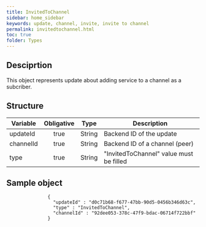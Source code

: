 ```yaml
---
title: InvitedToChannel
sidebar: home_sidebar
keywords: update, channel, invite, invite to channel
permalink: invitedtochannel.html
toc: true
folder: Types
---
```


## Desciprtion

<p> This object represents update  about adding service to a channel as a subcriber. 
</p>

## Structure

| Variable  | Obligative  |Type| Description
|---|:---:|---|---|
| updateId  | true |String| Backend ID of the update |
| channelId  | true |String| Backend ID of a channel (peer) |
| type  | true | String | "InvitedToChannel" value must be filled

## Sample object

```
               {
                 "updateId" : "d0c71b68-f677-47bb-90d5-0456b346d63c",
                 "type" : "InvitedToChannel",
                 "channelId" : "92dee053-378c-47f9-bdac-06714f722bbf"
               }
```